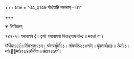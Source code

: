 +++
title = "04_0149 गौर्धयति मरुताम् - 01"

+++
<details open><summary>लिखितम्</summary>

१४९-१। श्यावाश्वे द्वे॥ द्वयोः श्यावाश्वो विराड्गायत्रीन्द्रः॥ मरुतो वा।

गौ꣥꣯र्धयाऽ६ए꣥॥ ति꣢मरुताऽ३म्। श्र꣡वास्यु꣪र्मा꣭ऽ३। ता꣢मघो꣣ऽ२३४ना꣥म्॥ यु꣡क्ताव꣪ह्नाइः॥ र꣣था꣢ऽ३। ना꣡ऽ२᳐मा꣣ऽ२३४औ꣥꣯हो꣯वा॥ ऊ꣣ऽ२३४पा꣥॥
</details>